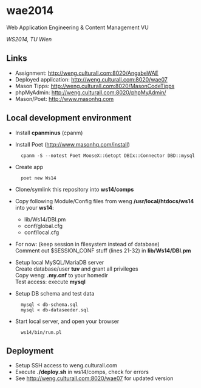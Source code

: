 wae2014
=======

Web Application Engineering &amp; Content Management VU

*WS2014, TU Wien*

Links
-------

* Assignment: http://weng.culturall.com:8020/AngabeWAE
* Deployed application: http://weng.culturall.com:8020/wae07
* Mason Tipps: http://weng.culturall.com:8020/MasonCodeTipps
* phpMyAdmin: http://weng.culturall.com:8020/phpMyAdmin/
* Mason/Poet: http://www.masonhq.com

Local development environment
----------------------------------------------

* Install **cpanminus** (cpanm)
* Install Poet (http://www.masonhq.com/install)

		cpanm -S --notest Poet MooseX::Getopt DBIx::Connector DBD::mysql

* Create app

		poet new Ws14

* Clone/symlink this repository into **ws14/comps**

* Copy following Module/Config files from weng **/usr/local/htdocs/ws14** into your **ws14**:
	* lib/Ws14/DBI.pm
	* conf/global.cfg
	* conf/local.cfg

* For now: (keep session in filesystem instead of database)  
  Comment out $SESSION\_CONF stuff (lines 21-32) in **lib/Ws14/DBI.pm**

* Setup local MySQL/MariaDB server  
  Create database/user **tuv** and grant all privileges  
  Copy weng: **.my.cnf** to your homedir  
  Test access: execute **mysql**

* Setup DB schema and test data

		mysql < db-schema.sql
		mysql < db-dataseeder.sql

* Start local server, and open your browser

		ws14/bin/run.pl

Deployment
-----------------
* Setup SSH access to weng.culturall.com
* Execute **./deploy.sh** in ws14/comps, check for errors
* See http://weng.culturall.com:8020/wae07 for updated version
